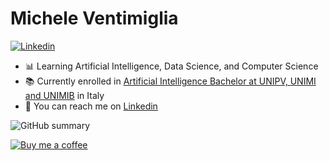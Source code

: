 # Michele Ventimiglia

[![Linkedin](https://img.shields.io/badge/LinkedIn-0077B5?style=for-the-badge&logo=linkedin&logoColor=white)](https://linkedin.com/in/michele-ventimiglia/)

- 📊 Learning Artificial Intelligence, Data Science, and Computer Science
- 📚 Currently enrolled in [Artificial Intelligence Bachelor at UNIPV, UNIMI and UNIMIB](https://bai.unipv.it) in Italy
- 📧 You can reach me on [Linkedin](https://linkedin.com/in/michele-ventimiglia)

![GitHub summary](https://github-profile-summary-cards.vercel.app/api/cards/profile-details?username=MikiTwenty&theme=dark)

[![Buy me a coffee](https://img.shields.io/badge/Buy_Me_A_Coffee-FFDD00?style=for-the-badge&logo=buy-me-a-coffee&logoColor=black)](https://www.buymeacoffee.com/mikitwenty)
